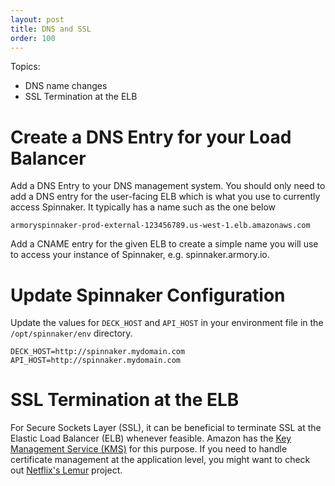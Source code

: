 ```yaml
---
layout: post
title: DNS and SSL
order: 100
---
```


Topics:
- DNS name changes
- SSL Termination at the ELB

# Create a DNS Entry for your Load Balancer

Add a DNS Entry to your DNS management system.  You should only need to add a DNS entry for the user-facing ELB which is what you use to currently access Spinnaker.   It typically has a name such as the one below

```
armoryspinnaker-prod-external-123456789.us-west-1.elb.amazonaws.com
```

Add a CNAME entry for the given ELB to create a simple name you will use to access your instance of Spinnaker, e.g. spinnaker.armory.io.

# Update Spinnaker Configuration

Update the values for `DECK_HOST` and `API_HOST` in your environment file in the `/opt/spinnaker/env` directory.

```
DECK_HOST=http://spinnaker.mydomain.com
API_HOST=http://spinnaker.mydomain.com
```

# SSL Termination at the ELB

For Secure Sockets Layer (SSL), it can be beneficial to terminate SSL at the Elastic Load Balancer (ELB) whenever feasible. Amazon has the [Key Management Service (KMS)](https://aws.amazon.com/kms/) for this purpose. If you need to handle certificate management at the application level, you might want to check out [Netflix's Lemur](http://techblog.netflix.com/2015/09/introducing-lemur.html) project.
